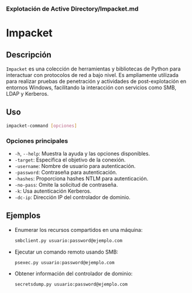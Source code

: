 ### **Explotación de Active Directory/Impacket.md**

# Impacket

## Descripción

`Impacket` es una colección de herramientas y bibliotecas de Python para interactuar con protocolos de red a bajo nivel. Es ampliamente utilizada para realizar pruebas de penetración y actividades de post-explotación en entornos Windows, facilitando la interacción con servicios como SMB, LDAP y Kerberos.

## Uso

```bash
impacket-command [opciones]
```

### Opciones principales

- `-h`, `--help`: Muestra la ayuda y las opciones disponibles.
- `-target`: Especifica el objetivo de la conexión.
- `-username`: Nombre de usuario para autenticación.
- `-password`: Contraseña para autenticación.
- `-hashes`: Proporciona hashes NTLM para autenticación.
- `-no-pass`: Omite la solicitud de contraseña.
- `-k`: Usa autenticación Kerberos.
- `-dc-ip`: Dirección IP del controlador de dominio.

## Ejemplos

- Enumerar los recursos compartidos en una máquina:
  
  ```bash
  smbclient.py usuario:password@ejemplo.com
  ```

- Ejecutar un comando remoto usando SMB:
  
  ```bash
  psexec.py usuario:password@ejemplo.com
  ```

- Obtener información del controlador de dominio:
  
  ```bash
  secretsdump.py usuario:password@ejemplo.com
  ```

